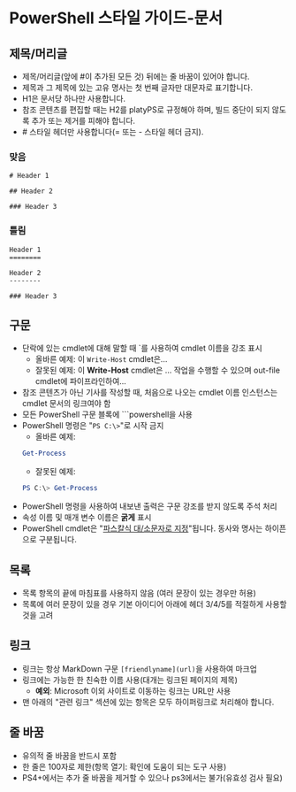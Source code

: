 # <a name="style-guide-for-powershell-docs"></a>PowerShell 스타일 가이드-문서


## <a name="titlesheadings"></a>제목/머리글

* 제목/머리글(앞에 \#이 추가된 모든 것) 뒤에는 줄 바꿈이 있어야 합니다.
* 제목과 그 제목에 있는 고유 명사는 첫 번째 글자만 대문자로 표기합니다.
* H1은 문서당 하나만 사용합니다.
* 참조 콘텐츠를 편집할 때는 H2를 platyPS로 규정해야 하며, 빌드 중단이 되지 않도록 추가 또는 제거를 피해야 합니다.
* \# 스타일 헤더만 사용합니다(= 또는 \- 스타일 헤더 금지).

### <a name="correct"></a>맞음

```
# Header 1

## Header 2

### Header 3

```

### <a name="incorrect"></a>틀림

```
Header 1
========

Header 2
--------

### Header 3
```

## <a name="syntax"></a>구문

* 단락에 있는 cmdlet에 대해 말할 때 \`를 사용하여 cmdlet 이름을 강조 표시
  * 올바른 예제: 이 `Write-Host` cmdlet은...
  * 잘못된 예제: 이 **Write-Host** cmdlet은 ... 작업을 수행할 수 있으며 out-file cmdlet에 파이프라인하여...
* 참조 콘텐츠가 아닌 기사를 작성할 때, 처음으로 나오는 cmdlet 이름 인스턴스는 cmdlet 문서의 링크여야 함
* 모든 PowerShell 구문 블록에 &#96;&#96;&#96;powershell을 사용
* PowerShell 명령은 "`PS C:\>`"로 시작 금지
  * 올바른 예제:
  ```powershell
  Get-Process
  ```
  * 잘못된 예제:
  ```powershell
  PS C:\> Get-Process
  ```
* PowerShell 명령을 사용하여 내보낸 출력은 구문 강조를 받지 않도록 주석 처리
* 속성 이름 및 매개 변수 이름은 **굵게** 표시
* PowerShell cmdlet은 "[파스칼식 대/소문자로 지정](https://en.wikipedia.org/wiki/PascalCase)"됩니다. 동사와 명사는 하이픈으로 구분됩니다.

## <a name="lists"></a>목록

* 목록 항목의 끝에 마침표를 사용하지 않음 (여러 문장이 있는 경우만 허용)
* 목록에 여러 문장이 있을 경우 기본 아이디어 아래에 헤더 3/4/5를 적절하게 사용할 것을 고려

## <a name="links"></a>링크

* 링크는 항상 MarkDown 구문 `[friendlyname](url)`을 사용하여 마크업
* 링크에는 가능한 한 친숙한 이름 사용(대개는 링크된 페이지의 제목)
  * **예외**: Microsoft 이외 사이트로 이동하는 링크는 URL만 사용
* 맨 아래의 "관련 링크" 섹션에 있는 항목은 모두 하이퍼링크로 처리해야 합니다. 

## <a name="line-breaks"></a>줄 바꿈

* 유의적 줄 바꿈을 반드시 포함
* 한 줄은 100자로 제한(항목 열기: 확인에 도움이 되는 도구 사용)
* PS4+에서는 추가 줄 바꿈을 제거할 수 있으나 ps3에서는 불가(유효성 검사 필요)
